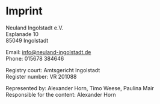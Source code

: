 # Imprint

Neuland Ingolstadt e.V.\
Esplanade 10\
85049 Ingolstadt

Email: info@neuland-ingolstadt.de\
Phone: 015678 384646

Registry court: Amtsgericht Ingolstadt\
Register number: VR 201088

Represented by: Alexander Horn, Timo Weese, Paulina Mair\
Responsible for the content: Alexander Horn
